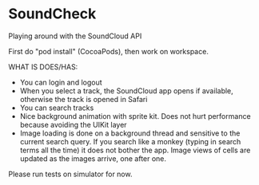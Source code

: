 SoundCheck
==========

Playing around with the SoundCloud API

First do "pod install" (CocoaPods), then work on workspace.

WHAT IS DOES/HAS:

- You can login and logout
- When you select a track, the SoundCloud app opens if available, otherwise the track is opened in Safari
- You can search tracks
- Nice background animation with sprite kit. Does not hurt performance because avoiding the UIKit layer
- Image loading is done on a background thread and sensitive to the current search query. If you search like a monkey (typing in search terms all the time) it does not bother the app. Image views of cells are updated as the images arrive, one after one.

Please run tests on simulator for now.





